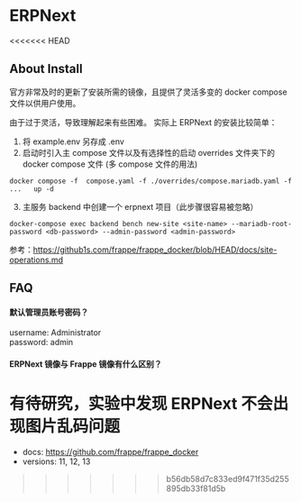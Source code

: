 # ERPNext

<<<<<<< HEAD
## About Install

官方非常及时的更新了安装所需的镜像，且提供了灵活多变的 docker compose 文件以供用户使用。  

由于过于灵活，导致理解起来有些困难。 实际上 ERPNext 的安装比较简单：

1. 将 example.env 另存成 .env
2. 启动时引入主 compose 文件以及有选择性的启动 overrides 文件夹下的 docker compose 文件 (多 compose 文件的用法)
```
docker compose -f  compose.yaml -f ./overrides/compose.mariadb.yaml -f ...   up -d
```

3. 主服务 backend 中创建一个 erpnext 项目（此步骤很容易被忽略）
```
docker-compose exec backend bench new-site <site-name> --mariadb-root-password <db-password> --admin-password <admin-password>
```
参考：https://github1s.com/frappe/frappe_docker/blob/HEAD/docs/site-operations.md

## FAQ

#### 默认管理员账号密码？

username: Administrator  
password: admin

#### ERPNext 镜像与 Frappe 镜像有什么区别？

有待研究，实验中发现 ERPNext  不会出现图片乱码问题
=======
* docs: https://github.com/frappe/frappe_docker
* versions: 11, 12, 13

>>>>>>> b56db58d7c833ed9f471f35d255895db33f81d5b

